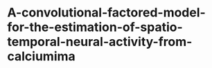 # A-convolutional-factored-model-for-the-estimation-of-spatio-temporal-neural-activity-from-calciumima